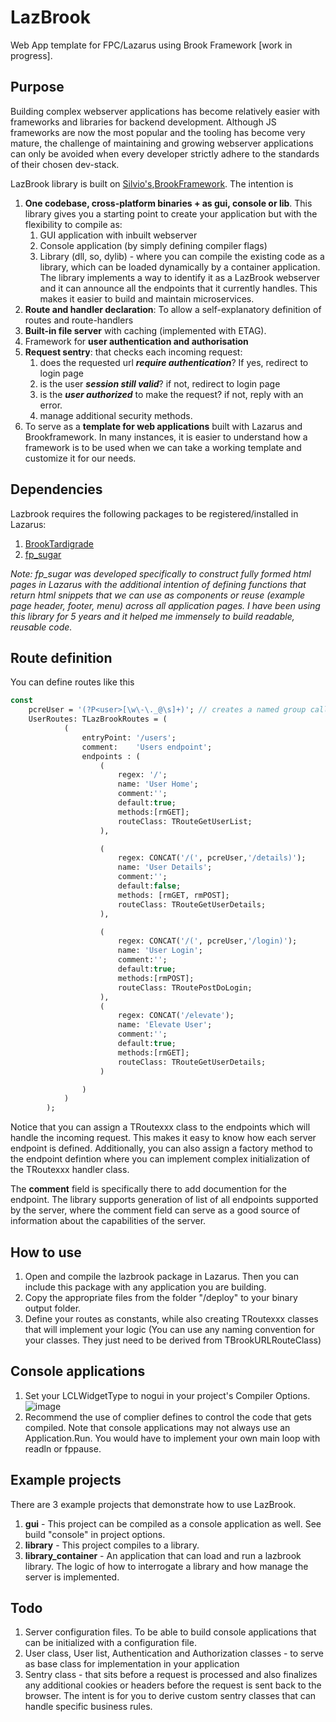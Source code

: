 # LazBrook
 Web App template for FPC/Lazarus using Brook Framework [work in progress]. 
 
## Purpose
Building complex webserver applications has become relatively easier with frameworks and libraries for backend development. Although JS frameworks are now the most popular and the tooling has become very mature, the challenge of maintaining and growing  webserver applications can only be avoided when every developer strictly adhere to the standards of their chosen dev-stack.

LazBrook library is built on [Silvio's](https://github.com/silvioprog),[BrookFramework](https://github.com/risoflora/brookframework). The intention is
1. **One codebase, cross-platform binaries + as gui, console or lib**. This library gives you a starting point to create your application but with the flexibility to compile as:
    1. GUI application with inbuilt webserver
    2. Console application (by simply defining compiler flags)
    3. Library (dll, so, dylib) - where you can compile the existing code as a library, which can be loaded dynamically by a container application. The library implements a way to identify it as a LazBrook webserver and it can announce all the endpoints that it currently handles. This makes it easier to build and maintain microservices.
2. **Route and handler declaration**: To allow a self-explanatory definition of routes and route-handlers
3. **Built-in file server** with caching (implemented with ETAG).
4. Framework for **user authentication and authorisation**
5. **Request sentry**: that checks each incoming request:
   1. does the requested url **_require authentication_**? If yes, redirect to login page
   2. is the user **_session still valid_**? if not, redirect to login page
   3. is the _**user authorized**_ to make the request? if not, reply with an error.
   4. manage additional security methods.
6. To serve as a **template for web applications** built with Lazarus and Brookframework. In many instances, it is easier to understand how a framework is to be used when we can take a working template and customize it for our needs.
## Dependencies
Lazbrook requires the following packages to be registered/installed in Lazarus:
1. [BrookTardigrade](https://github.com/risoflora/brookframework)
2. [fp_sugar](https://github.com/rubrican-research/sugar)

_Note: fp_sugar was developed specifically to construct fully formed html pages in Lazarus with the additional intention of defining functions that return html snippets that we can use as components or reuse (example page header, footer, menu) across all application pages. I have been using this library for 5 years and it helped me immensely to build readable, reusable code._
   
## Route definition
You can define routes like this
```Pascal
const
    pcreUser = '(?P<user>[\w\-\._@\s]+)'; // creates a named group called "user"
    UserRoutes: TLazBrookRoutes = (
            (
                entryPoint: '/users';
                comment:    'Users endpoint';
                endpoints : (
                    (
                        regex: '/';
                        name: 'User Home';
                        comment:'';
                        default:true;
                        methods:[rmGET];
                        routeClass: TRouteGetUserList;
                    ),

                    (
                        regex: CONCAT('/(', pcreUser,'/details)');
                        name: 'User Details';
                        comment:'';
                        default:false;
                        methods: [rmGET, rmPOST];
                        routeClass: TRouteGetUserDetails;
                    ),

                    (
                        regex: CONCAT('/(', pcreUser,'/login)');
                        name: 'User Login';
                        comment:'';
                        default:true;
                        methods:[rmPOST];
                        routeClass: TRoutePostDoLogin;
                    ),
                    (
                        regex: CONCAT('/elevate');
                        name: 'Elevate User';
                        comment:'';
                        default:true;
                        methods:[rmGET];
                        routeClass: TRouteGetUserDetails;
                    )

                )
            )
        );
```
Notice that you can assign a TRoutexxx class to the endpoints which will handle the incoming request. This makes it easy to know how each server endpoint is defined. Additionally, you can also assign a factory method to the endpoint defintion where you can implement complex initialization of the TRoutexxx handler class. 

The **comment** field is specifically there to add documention for the endpoint. The library supports generation of list of all endpoints supported by the server, where the comment field can serve as a good source of information about the capabilities of the server.

## How to use
1. Open and compile the lazbrook package in Lazarus. Then you can include this package with any application you are building.
2. Copy the appropriate files from the folder "/deploy" to your binary output folder.
3. Define your routes as constants, while also creating TRoutexxx classes that will implement your logic (You can use any naming convention for your classes. They just need to be derived from TBrookURLRouteClass)

## Console applications
1. Set your LCLWidgetType to nogui in your project's Compiler Options. ![image](https://github.com/user-attachments/assets/eca7df36-7f10-44c4-b152-2621b907b145)
2. Recommend the use of complier defines to control the code that gets compiled. Note that console applications may not always use an Application.Run. You would have to implement your own main loop with readln or fppause.

## Example projects
There are 3 example projects that demonstrate how to use LazBrook.

1. **gui** - This project can be compiled as a console application as well. See build "console" in project options.
1. **library** - This project compiles to a library.
2. **library_container** - An application that can load and run a lazbrook library. The logic of how to interrogate a library and how manage the server is implemented.

## Todo
1. Server configuration files. To be able to build console applications that can be initialized with a configuration file.
2. User class, User list, Authentication and Authorization classes - to serve as base class for implementation in your application
3. Sentry class - that sits before a request is processed and also finalizes any additional cookies or headers before the request is sent back to the browser. The intent is for you to derive custom sentry classes that can handle specific business rules.

   


 
   
 
